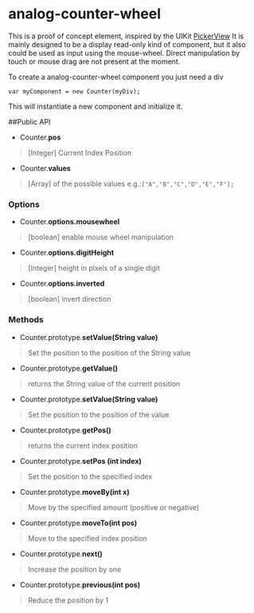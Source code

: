 # analog-counter-wheel

This is a proof of concept element, inspired by the UIKit [PickerView](https://developer.apple.com/library/ios/documentation/UserExperience/Conceptual/UIKitUICatalog/UIPickerView.html)
It is mainly designed to be a display read-only kind of component, but it also could be used as input using the mouse-wheel. Direct manipulation by touch or mouse drag are not present at the moment.


To create a analog-counter-wheel component you just need a div 

`var myComponent = new Counter(myDiv);`

This will instantiate a new component and initialize it.

##Public API


- Counter.**pos**
> [Integer] Current Index Position

- Counter.**values**
> [Array] of the possible values
>  e.g.:`["A","B","C","D","E","F"];`


### Options

- Counter.**options.mousewheel**
>[boolean] enable mouse wheel manipulation  

- Counter.**options.digitHeight** 
>[Integer] height in pixels of a single digit  

- Counter.**options.inverted** 
>[boolean] invert direction  

### Methods

- Counter.prototype.**setValue(String value)**
> Set the position to the position of the String value

- Counter.prototype.**getValue()**
> returns the String value of the current position

- Counter.prototype.**setValue(String value)**
> Set the position to the position of the value

- Counter.prototype.**getPos()**
> returns the current index position

- Counter.prototype.**setPos (int index)**
> Set the position to the specified index

- Counter.prototype.**moveBy(int x)**
> Move by the specified amount (positive or negative)

- Counter.prototype.**moveTo(int pos)**
> Move to the specified index position

- Counter.prototype.**next()**
> Increase the position by one

- Counter.prototype.**previous(int pos)**
> Reduce the position by 1
